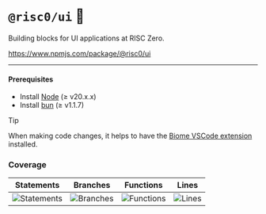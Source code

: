 # `@risc0/ui` 🎨

Building blocks for UI applications at RISC Zero.

https://www.npmjs.com/package/@risc0/ui

---

#### Prerequisites

- Install [Node](https://nodejs.org/en) (≥ v20.x.x)
- Install [bun](https://bun.sh/) (≥ v1.1.7)

> [!TIP]  
> When making code changes, it helps to have the [Biome VSCode extension](https://marketplace.visualstudio.com/items?itemName=biomejs.biome) installed.

### Coverage 

| Statements                  | Branches                | Functions                 | Lines             |
| --------------------------- | ----------------------- | ------------------------- | ----------------- |
| ![Statements](https://img.shields.io/badge/statements-42.9%25-red.svg?style=flat) | ![Branches](https://img.shields.io/badge/branches-72.46%25-red.svg?style=flat) | ![Functions](https://img.shields.io/badge/functions-53.12%25-red.svg?style=flat) | ![Lines](https://img.shields.io/badge/lines-42.9%25-red.svg?style=flat) |
